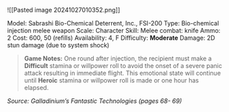![[Pasted image 20241027010352.png]]

Model: Sabrashi Bio-Chemical Deterrent, Inc., FSI-200
Type: Bio-chemical injection melee weapon
Scale: Character
Skill: Melee combat: knife
Ammo: 2
Cost: 600, 50 (refills)
Availability: 4, F
Difficulty: **Moderate**
Damage: 2D stun damage (due to system shock)

> **Game Notes:** 
> One round after injection, the recipient must make a **Difficult** stamina or willpower roll to avoid the onset of a severe panic attack resulting in immediate flight. This emotional state will continue until **Heroic** stamina or willpower roll is made or one hour has elapsed.

*Source: Galladinium’s Fantastic Technologies (pages 68- 69)*